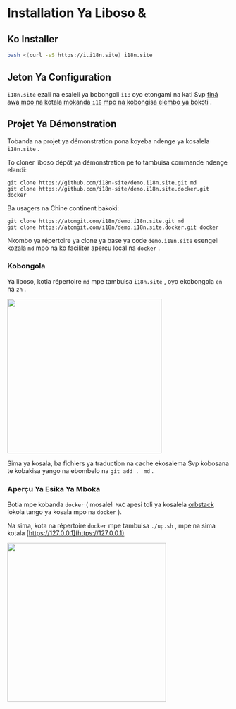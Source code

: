# Installation Ya Liboso &

## Ko Installer

```sh
bash <(curl -sS https://i.i18n.site) i18n.site
```

## Jeton Ya Configuration

`i18n.site` ezali na esaleli ya bobongoli `i18` oyo etongami na kati Svp [finá awa mpo na kotala mokanda `i18` mpo na kobongisa elembo ya bokɔti](/i18/use) .

## Projet Ya Démonstration

Tobanda na projet ya démonstration pona koyeba ndenge ya kosalela `i18n.site` .

To cloner liboso dépôt ya démonstration pe to tambuisa commande ndenge elandi:

```
git clone https://github.com/i18n-site/demo.i18n.site.git md
git clone https://github.com/i18n-site/demo.i18n.site.docker.git docker
```

Ba usagers na Chine continent bakoki:

```
git clone https://atomgit.com/i18n/demo.i18n.site.git md
git clone https://atomgit.com/i18n/demo.i18n.site.docker.git docker
```

Nkombo ya répertoire ya clone ya base ya code `demo.i18n.site` esengeli kozala `md` mpo na ko faciliter aperçu local na `docker` .

### Kobongola

Ya liboso, kotia répertoire `md` mpe tambuisa `i18n.site` , oyo ekobongola `en` na `zh` .

<img src="https://p.3ti.site/1721114619.avif" style="width:350px">

Sima ya kosala, ba fichiers ya traduction na cache ekosalema Svp kobosana te kobakisa yango na ebombelo na `git add . ` `md` .

### Aperçu Ya Esika Ya Mboka

Botia mpe kobanda `docker` ( mosaleli `MAC` apesi toli ya kosalela [orbstack](https://orbstack.dev) lokola tango ya kosala mpo na `docker` ).

Na sima, kota na répertoire `docker` mpe tambuisa `./up.sh` , mpe na sima kotala [https://127.0.0.1](https://127.0.0.1)

<img src="//p.3ti.site/1721104238.avif" style="width:360px">